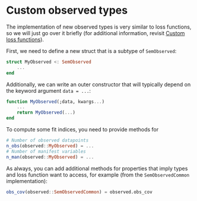 # Custom observed types

The implementation of new observed types is very similar to loss functions, so we will just go over it briefly (for additional information, revisit [Custom loss functions](@ref)).

First, we need to define a new struct that is a subtype of `SemObserved`:

```julia
struct MyObserved <: SemObserved
    ...
end
```

Additionally, we can write an outer constructor that will typically depend on the keyword argument `data = ...`:

```julia
function MyObserved(;data, kwargs...)
    ...
    return MyObserved(...)
end
```

To compute some fit indices, you need to provide methods for

```julia
# Number of observed datapoints
n_obs(observed::MyObserved) = ...
# Number of manifest variables
n_man(observed::MyObserved) = ...
```

As always, you can add additional methods for properties that imply types and loss function want to access, for example (from the `SemObservedCommon` implementation):

```julia
obs_cov(observed::SemObservedCommon) = observed.obs_cov
```